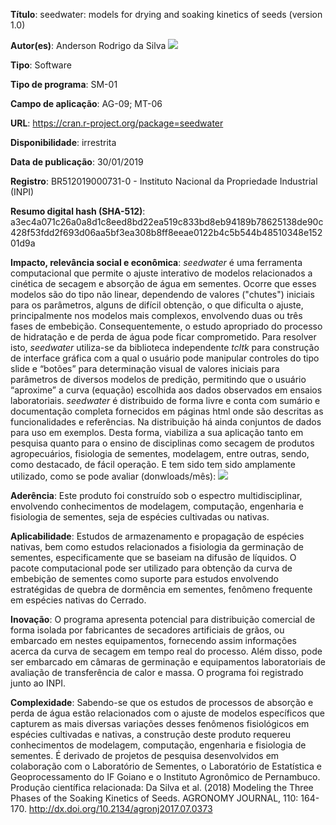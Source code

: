 **Título**: seedwater: models for drying and soaking kinetics of seeds (version 1.0)

**Autor(es)**: Anderson Rodrigo da Silva [![](https://orcid.org/sites/default/files/images/orcid_16x16.png)](https://orcid.org/0000-0003-2518-542X)

**Tipo**: Software

**Tipo de programa**: SM-01

**Campo de aplicação**: AG-09; MT-06

**URL**: <https://cran.r-project.org/package=seedwater>

**Disponibilidade**: irrestrita

**Data de publicação**: 30/01/2019

**Registro**: BR512019000731-0 - Instituto Nacional da Propriedade Industrial (INPI)

**Resumo digital hash (SHA-512)**: a3ec4a071c26a0a8d1c8eed8bd22ea519c833bd8eb94189b78625138de90c428f53fdd2f693d06aa5bf3ea308b8ff8eeae0122b4c5b544b48510348e15201d9a

**Impacto, relevância social e econômica**: _seedwater_ é uma ferramenta computacional que permite o ajuste interativo de modelos relacionados a cinética de secagem e absorção de água em sementes. Ocorre que esses modelos são do tipo não linear, dependendo de valores ("chutes") iniciais para os parâmetros, alguns de difícil obtenção, o que dificulta o ajuste, principalmente nos modelos mais complexos, envolvendo duas ou três fases de embebição. Consequentemente, o estudo apropriado do processo de hidratação e de perda de água pode ficar comprometido. Para resolver isto, _seedwater_ utiliza-se da biblioteca independente _tcltk_ para construção de interface gráfica com a qual o usuário pode manipular controles do tipo slide e “botões” para determinação visual de valores iniciais para parâmetros de diversos modelos de predição, permitindo que o usuário “aproxime” a curva (equação) escolhida aos dados observados em ensaios laboratoriais. _seedwater_ é distribuido de forma livre e conta com sumário e documentação completa fornecidos em páginas html onde são descritas as funcionalidades e referências. Na distribuição há ainda conjuntos de dados para uso em exemplos. Desta forma, viabiliza a sua aplicação tanto em pesquisa quanto para o ensino de disciplinas como secagem de produtos agropecuários, fisiologia de sementes, modelagem, entre outras, sendo, como destacado, de fácil operação. E tem sido tem sido amplamente utilizado, como se pode avaliar (donwloads/mês): ![](https://cranlogs.r-pkg.org/badges/seedwater)

**Aderência**: Este produto foi construído sob o espectro multidisciplinar, envolvendo conhecimentos de modelagem, computação, engenharia e fisiologia de sementes, seja de espécies cultivadas ou nativas.

**Aplicabilidade**: Estudos de armazenamento e propagação de espécies nativas, bem como estudos relacionados a fisiologia da germinação de sementes, especificamente que se baseiam na difusão de líquidos. O pacote computacional pode ser utilizado para obtenção da curva de embebição de sementes como suporte para estudos envolvendo estratégidas de quebra de dormência em sementes, fenômeno frequente em espécies nativas do Cerrado.

**Inovação**: O programa apresenta potencial para distribuição comercial de forma isolada por fabricantes de secadores artificiais de grãos, ou embarcado em nestes equipamentos, fornecendo assim informações acerca da curva de secagem em tempo real do processo. Além disso, pode ser embarcado em câmaras de germinação e equipamentos laboratoriais de avaliação de transferência de calor e massa. O programa foi registrado junto ao INPI.

**Complexidade**: Sabendo-se que os estudos de processos de absorção e perda de água estão relacionados com o ajuste de modelos específicos que capturem as mais diversas variações desses fenômenos fisiológicos em espécies cultivadas e nativas, a construção deste produto requereu conhecimentos de modelagem, computação, engenharia e fisiologia de sementes. É derivado de projetos de pesquisa desenvolvidos em colaboração com o Laboratório de Sementes, o Laboratório de Estatística e Geoprocessamento do IF Goiano e o Instituto Agronômico de Pernambuco. Produção científica relacionada: Da Silva et al. (2018) Modeling the Three Phases of the Soaking Kinetics of Seeds. AGRONOMY JOURNAL, 110: 164-170. <http://dx.doi.org/10.2134/agronj2017.07.0373>
